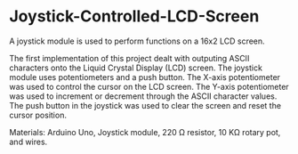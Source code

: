 # Joystick-Controlled-LCD-Screen
A joystick module is used to perform functions on a 16x2 LCD screen.

The first implementation of this project dealt with outputing ASCII
characters onto the Liquid Crystal Display (LCD) screen. The joystick
module uses potentiometers and a push button. The X-axis potentiometer
was used to control the cursor on the LCD screen. The Y-axis potentiometer
was used to increment or decrement through the ASCII character values. The
push button in the joystick was used to clear the screen and reset the cursor
position.

Materials: Arduino Uno, Joystick module, 220 Ω resistor, 10 KΩ rotary pot, and wires.
